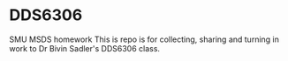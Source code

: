 # DDS6306
SMU MSDS homework
This is repo is for collecting, sharing and turning in work to Dr Bivin Sadler's DDS6306 class.  
